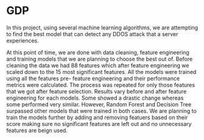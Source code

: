 # GDP
In this project, using several machine learning algorithms, we are attempting to find the best model that can detect any DDOS attack that a server experiences. 

  At this point of time, we are done with data cleaning, feature engineering and training models that we are planning to choose the best out of. Before cleaning the data we had 88 features which after feature engineering we scaled down to the 15 most significant features. All the models were trained using all the features pre- feature engineering and their performance metrics were calculated. The process was repeated for only those features that we got after feature selection.
  Results vary before and after feature engineering for each models. Some showed a drastic change whereas some performed very similar. However, Random Forest and Decision Tree surpassed other models that were trained in both cases.
  We are planning to train the models further by adding and removing featuers based on their score making sure no significant features are left out and no unnecessary features are beign used.

